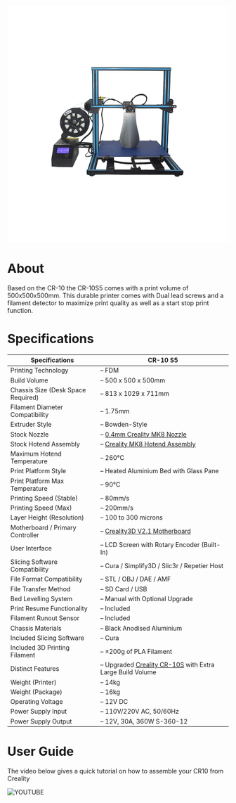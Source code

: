![](img/creality-cr-10-s5-3d-printer.jpg)

# About

Based on the CR-10 the CR-10S5 comes with a print volume of 500x500x500mm. This durable printer comes with Dual lead screws and a filament detector to maximize print quality as well as a start stop print function.


# Specifications

|Specifications| CR-10 S5
|-|-|
|Printing Technology| – FDM
|Build Volume| – 500 x 500 x 500mm
|Chassis Size (Desk Space Required)| – 813 x 1029 x 711mm
|Filament Diameter Compatibility| – 1.75mm
|Extruder Style| – Bowden-Style
|Stock Nozzle| – [0.4mm Creality MK8 Nozzle](https://www.diyelectronics.co.za/store/mk-range/1898-4mm-mk8-nozzle-creality-original.html)
|Stock Hotend Assembly| – [Creality MK8 Hotend Assembly](https://www.diyelectronics.co.za/store/hotend-assemblies/1861-creality-cr-10-hotend-assembly.html)
|Maximum Hotend Temperature| – 260°C
|Print Platform Style| – Heated Aluminium Bed with Glass Pane
|Print Platform Max Temperature| – 90°C
|Printing Speed (Stable)| – 80mm/s
|Printing Speed (Max)| – 200mm/s
|Layer Height (Resolution)| – 100 to 300 microns
|Motherboard / Primary Controller| – [Creality3D V2.1 Motherboard](https://www.diyelectronics.co.za/store/controller-boards/1981-replacement-creality-cr-10s-motherboard-v21.html)
|User Interface| – LCD Screen with Rotary Encoder (Built-In)
|Slicing Software Compatibility| – Cura / Simplify3D / Slic3r / Repetier Host
|File Format Compatibility| – STL / OBJ / DAE / AMF
|File Transfer Method| – SD Card / USB
|Bed Levelling System| – Manual with Optional Upgrade
|Print Resume Functionality| – Included
|Filament Runout Sensor| – Included
|Chassis Materials| – Black Anodised Aluminium
|Included Slicing Software| – Cura
|Included 3D Printing Filament| – ±200g of PLA Filament
|Distinct Features| – Upgraded [Creality CR-10S](https://www.diyelectronics.co.za/store/printers/1813-creality-cr-10s-3d-printer.html) with Extra Large Build Volume
|Weight (Printer)| – 14kg
|Weight (Package)| – 16kg
|Operating Voltage| – 12V DC
|Power Supply Input| – 110V/220V AC, 50/60Hz
|Power Supply Output| – 12V, 30A, 360W  S-360-12

# User Guide

The video below gives a quick tutorial on how to assemble your CR10 from Creality

![YOUTUBE](QmSxPRWlGjQ)